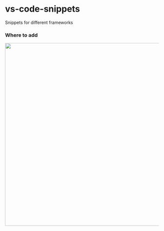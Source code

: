 # vs-code-snippets
Snippets for different frameworks
### Where to add
<img src="https://github.com/deepakshrma/vs-code-snippets/blob/master/where-to-location.png" width="600">